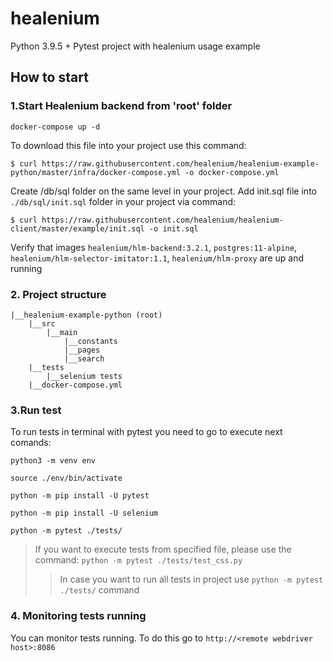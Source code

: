 # healenium
Python 3.9.5 + Pytest project with healenium usage example 

## How to start
### 1.Start Healenium backend from 'root' folder

```docker-compose up -d```

To download this file into your project use this command:

```$ curl https://raw.githubusercontent.com/healenium/healenium-example-python/master/infra/docker-compose.yml -o docker-compose.yml```

Create /db/sql folder on the same level in your project. Add init.sql file into ```./db/sql/init.sql``` folder in your project via command:

```$ curl https://raw.githubusercontent.com/healenium/healenium-client/master/example/init.sql -o init.sql```

Verify that images ```healenium/hlm-backend:3.2.1```, ```postgres:11-alpine```, ```healenium/hlm-selector-imitator:1.1```, ```healenium/hlm-proxy``` are up and running

### 2. Project structure
```
|__healenium-example-python (root)
	|__src
        |__main
            |__constants
            |__pages
            |__search
    |__tests
        |__selenium tests
    |__docker-compose.yml

``` 
			   
### 3.Run test
To run tests in terminal with pytest you need to go to execute next comands:

``python3 -m venv env``

``source ./env/bin/activate``

``python -m pip install -U pytest``

``python -m pip install -U selenium``

``python -m pytest ./tests/``

> If you want to execute tests from specified file, please use the command: ```python -m pytest ./tests/test_css.py```
>> In case you want to run all tests in project use ```python -m pytest ./tests/``` command

### 4. Monitoring tests running
You can monitor tests running. To do this go to ```http://<remote webdriver host>:8086```
